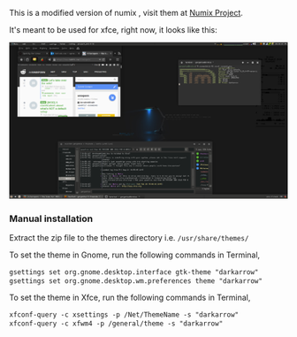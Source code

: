 This is a modified version of numix , visit them at [Numix Project](http://numixproject.org).


It's meant to be used for xfce, right now, it looks like this:

![image](screenshot.png)
### Manual installation

Extract the zip file to the themes directory i.e. `/usr/share/themes/`

To set the theme in Gnome, run the following commands in Terminal,

```
gsettings set org.gnome.desktop.interface gtk-theme "darkarrow"
gsettings set org.gnome.desktop.wm.preferences theme "darkarrow"
```

To set the theme in Xfce, run the following commands in Terminal,

```
xfconf-query -c xsettings -p /Net/ThemeName -s "darkarrow"
xfconf-query -c xfwm4 -p /general/theme -s "darkarrow"
```
